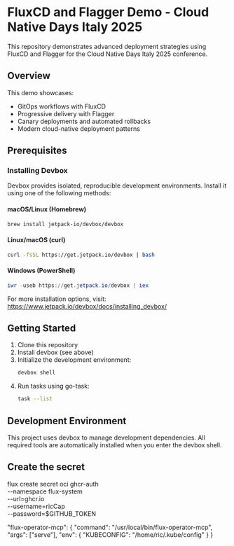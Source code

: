 # FluxCD and Flagger Demo - Cloud Native Days Italy 2025

This repository demonstrates advanced deployment strategies using FluxCD and Flagger for the Cloud Native Days Italy 2025 conference.

## Overview

This demo showcases:
- GitOps workflows with FluxCD
- Progressive delivery with Flagger
- Canary deployments and automated rollbacks
- Modern cloud-native deployment patterns

## Prerequisites

### Installing Devbox

Devbox provides isolated, reproducible development environments. Install it using one of the following methods:

#### macOS/Linux (Homebrew)
```bash
brew install jetpack-io/devbox/devbox
```

#### Linux/macOS (curl)
```bash
curl -fsSL https://get.jetpack.io/devbox | bash
```

#### Windows (PowerShell)
```powershell
iwr -useb https://get.jetpack.io/devbox | iex
```

For more installation options, visit: https://www.jetpack.io/devbox/docs/installing_devbox/

## Getting Started

1. Clone this repository
2. Install devbox (see above)
3. Initialize the development environment:
   ```bash
   devbox shell
   ```
4. Run tasks using go-task:
   ```bash
   task --list
   ```

## Development Environment

This project uses devbox to manage development dependencies. All required tools are automatically installed when you enter the devbox shell.

## Create the secret
flux create secret oci ghcr-auth \
  --namespace flux-system \
  --url=ghcr.io \
  --username=ricCap \
  --password=$GITHUB_TOKEN



  "flux-operator-mcp": {
     "command": "/usr/local/bin/flux-operator-mcp",
     "args": ["serve"],
     "env": {
       "KUBECONFIG": "/home/ric/.kube/config"
     }
   }